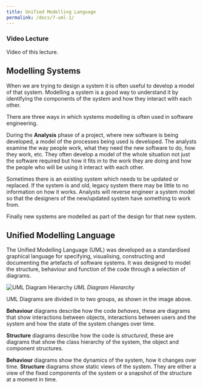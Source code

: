 ```yaml
---
title: Unified Modelling Language
permalink: /docs/7-uml-1/
---
```


### Video Lecture
Video of this lecture.  


## Modelling Systems

When we are trying to design a system it is often useful to develop a model of that system. Modelling a system is a good way to understand it by identifying the components of the system and how they interact with each other.  

There are three ways in which systems modelling is often used in software engineering.  

During the **Analysis** phase of a project, where new software is being developed, a model of the processes being used is developed. The analysts examine the way people work, what they need the new software to do, how they work, etc. They often develop a model of the whole situation not just the software required but how it fits in to the work they are doing and how the people who will be using it interact with each other.   

Sometimes there is an existing system which needs to be updated or replaced. If the system is and old, legacy system there may be little to no information on how it works. Analysts will reverse engineer a system model so that the designers of the new/updated system have something to work from.  

Finally new systems are modelled as part of the design for that new system.  

## Unified Modelling Language

The Unified Modelling Language (UML) was developed as a standardised graphical language for specifying, visualising, constructing and documenting the artefacts of software systems. It was designed to model the structure, behaviour and function of the code through a selection of diagrams.

![UML Diagram Hierarchy](https://ysjprog02.netlify.app/assets/img/topics/7uml/uml_overview.png)
*UML Diagram Hierarchy*  

UML Diagrams are divided in to two groups, as shown in the image above.  

**Behaviour** diagrams describe how the code *behaves*, these are diagrams that show interactions between objects, interactions between users and the system and how the state of the system changes over time.  

**Structure** diagrams describe how the code is *structured*, these are diagrams that show the class hierarchy of the system, the object and component structures.  

**Behaviour** diagrams show the dynamics of the system, how it changes over time. **Structure** diagrams show static views of the system. They are either a view of the fixed components of the system or a snapshot of the structure at a moment in time.  

